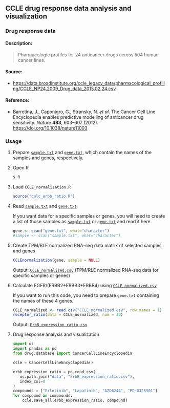 ## CCLE drug response data analysis and visualization

### Drug response data

#### Description:

> Pharmacologic profiles for 24 anticancer drugs across 504 human cancer lines.

#### Source:

- https://data.broadinstitute.org/ccle_legacy_data/pharmacological_profiling/CCLE_NP24.2009_Drug_data_2015.02.24.csv

#### Reference:

- Barretina, J., Caponigro, G., Stransky, N. _et al_. The Cancer Cell Line Encyclopedia enables predictive modelling of anticancer drug sensitivity. _Nature_ **483**, 603–607 (2012). https://doi.org/10.1038/nature11003

### Usage

1. Prepare [`sample.txt`](data/sample.txt) and [`gene.txt`](data/gene.txt), which contain the names of the samples and genes, respectively.

1. Open R

   ```bash
   $ R
   ```

1. Load `CCLE_normalization.R`

   ```R
   source("calc_erbb_ratio.R")
   ```

1. Read [`sample.txt`](data/sample.txt) and [`gene.txt`](data/gene.txt)

   If you want data for a specific samples or genes, you will need to create a list of those samples as [`sample.txt`](data/sample.txt) or [`gene.txt`](data/gene.txt) and read it here.

   ```R
   gene <- scan("gene.txt", what="character")
   #sample <- scan("sample.txt", what="character")
   ```

1. Create TPM/RLE normalized RNA-seq data matrix of selected samples and genes

   ```R
   CCLEnormalization(gene, sample = NULL)
   ```

   Output: [`CCLE_normalized.csv`](data/CCLE_normalized.csv) (TPM/RLE normalized RNA-seq data for specific samples or genes)

1. Calculate EGFR/(ERBB2+ERBB3+ERBB4) using [`CCLE_normalized.csv`](data/CCLE_normalized.csv)

   If you want to run this code, you need to prepare `gene.txt` containing the names of these 4 genes.

   ```R
   CCLE_normalized <- read.csv("CCLE_normalized.csv", row.names = 1)
   receptor_ratio(data = CCLE_normalized, num = 30)
   ```

   Output: [`ErbB_expression_ratio.csv`](data/ErbB_expression_ratio.csv)

1. Drug response analysis and visualization

   ```python
   import os
   import pandas as pd
   from drug.database import CancerCellLineEncyclopedia

   ccle = CancerCellLineEncyclopedia()

   erbb_expression_ratio = pd.read_csv(
      os.path.join("data", "ErbB_expression_ratio.csv"),
      index_col=0
   )
   compounds = ["Erlotinib", "Lapatinib", "AZD6244", "PD-0325901"]
   for compound in compounds:
       ccle.save_all(erbb_expression_ratio, compound)
   ```
